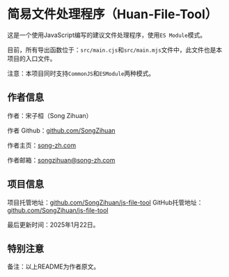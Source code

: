 # 简易文件处理程序（Huan-File-Tool）

这是一个使用JavaScript编写的建议文件处理程序，使用`ES Module`模式。

目前，所有导出函数位于：`src/main.cjs`和`src/main.mjs`文件中，此文件也是本项目的入口文件。

注意：本项目同时支持`CommonJS`和`ESModule`两种模式。

## 作者信息
作者：宋子桓（Song Zihuan）

作者 Github：[github.com/SongZihuan](https://github.com/SongZihuan)

作者主页：[song-zh.com](https://song-zh.com)

作者邮箱：songzihuan@song-zh.com

## 项目信息
项目托管地址：[github.com/SongZihuan/js-file-tool](https://github.com/SongZihuan/js-file-tool)
GitHub托管地址：[github.com/SongZihuan/js-file-tool](https://github.com/SongZihuan/js-file-tool)

最后更新时间：2025年1月22日。

## 特别注意
备注：以上README为作者原文。